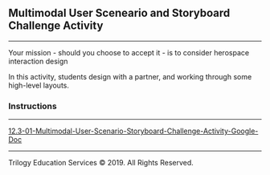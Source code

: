 ## Multimodal User Sceneario and Storyboard Challenge Activity

---
Your mission - should you choose to accept it - is to consider herospace interaction design 

In this activity, students design with a partner, and working through some high-level layouts.

### Instructions

---

[12.3-01-Multimodal-User-Scenario-Storyboard-Challenge-Activity-Google-Doc](TBD)


---

Trilogy Education Services © 2019. All Rights Reserved.

